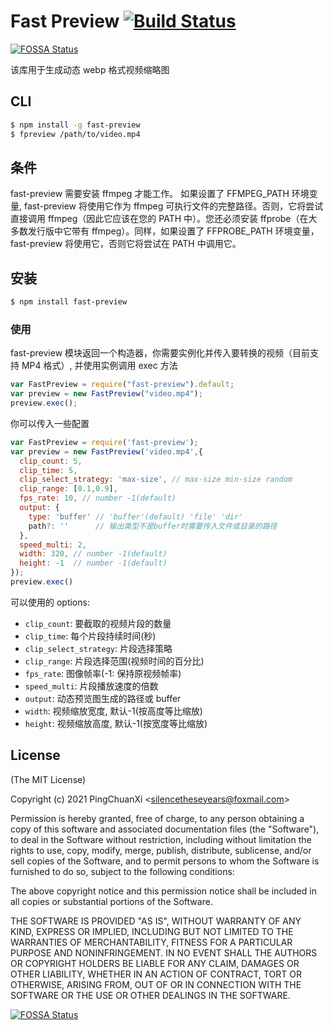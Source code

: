# Fast Preview [![Build Status](https://api.travis-ci.org/TurnerXi/fast-preview.svg?branch=main)](http://travis-ci.org/TurnerXi/fast-preview)

[![FOSSA Status](https://app.fossa.io/api/projects/git%2Bgithub.com%2FTurnerXi%2Ffast-preview.svg?type=shield)](https://app.fossa.io/projects/git%2Bgithub.com%2FTurnerXi%2Ffast-preview?ref=badge_shield)

该库用于生成动态 webp 格式视频缩略图

## CLI

```sh
$ npm install -g fast-preview
$ fpreview /path/to/video.mp4
```

## 条件

fast-preview 需要安装 ffmpeg 才能工作。
如果设置了 FFMPEG_PATH 环境变量, fast-preview 将使用它作为 ffmpeg 可执行文件的完整路径。否则，它将尝试直接调用 ffmpeg（因此它应该在您的 PATH 中）。您还必须安装 ffprobe（在大多数发行版中它带有 ffmpeg）。同样，如果设置了 FFPROBE_PATH 环境变量，fast-preview 将使用它，否则它将尝试在 PATH 中调用它。

## 安装

```sh
$ npm install fast-preview
```

### 使用

fast-preview 模块返回一个构造器，你需要实例化并传入要转换的视频（目前支持 MP4 格式）, 并使用实例调用 exec 方法

```js
var FastPreview = require("fast-preview").default;
var preview = new FastPreview("video.mp4");
preview.exec();
```

你可以传入一些配置

```js
var FastPreview = require('fast-preview');
var preview = new FastPreview('video.mp4',{
  clip_count: 5,
  clip_time: 5,
  clip_select_strategy: 'max-size', // max-size min-size random
  clip_range: [0.1,0.9],
  fps_rate: 10, // number -1(default)
  output: {
    type: 'buffer' // 'buffer'(default) 'file' 'dir'
    path?: ''      // 输出类型不是buffer时需要传入文件或目录的路径
  },
  speed_multi: 2,
  width: 320, // number -1(default)
  height: -1  // number -1(default)
});
preview.exec()
```

可以使用的 options:

- `clip_count`: 要截取的视频片段的数量
- `clip_time`: 每个片段持续时间(秒)
- `clip_select_strategy`: 片段选择策略
- `clip_range`: 片段选择范围(视频时间的百分比)
- `fps_rate`: 图像帧率(-1: 保持原视频帧率)
- `speed_multi`: 片段播放速度的倍数
- `output`: 动态预览图生成的路径或 buffer
- `width`: 视频缩放宽度, 默认-1(按高度等比缩放)
- `height`: 视频缩放高度, 默认-1(按宽度等比缩放)

## License

(The MIT License)

Copyright (c) 2021 PingChuanXi &lt;silencetheseyears@foxmail.com&gt;

Permission is hereby granted, free of charge, to any person obtaining a copy of this software and associated documentation files (the "Software"), to deal in the Software without restriction, including without limitation the rights to use, copy, modify, merge, publish, distribute, sublicense, and/or sell copies of the Software, and to permit persons to whom the Software is furnished to do so, subject to the following conditions:

The above copyright notice and this permission notice shall be included in all copies or substantial portions of the Software.

THE SOFTWARE IS PROVIDED "AS IS", WITHOUT WARRANTY OF ANY KIND, EXPRESS OR IMPLIED, INCLUDING BUT NOT LIMITED TO THE WARRANTIES OF MERCHANTABILITY, FITNESS FOR A PARTICULAR PURPOSE AND NONINFRINGEMENT. IN NO EVENT SHALL THE AUTHORS OR COPYRIGHT HOLDERS BE LIABLE FOR ANY CLAIM, DAMAGES OR OTHER LIABILITY, WHETHER IN AN ACTION OF CONTRACT, TORT OR OTHERWISE, ARISING FROM, OUT OF OR IN CONNECTION WITH THE SOFTWARE OR THE USE OR OTHER DEALINGS IN THE SOFTWARE.

[![FOSSA Status](https://app.fossa.io/api/projects/git%2Bgithub.com%2FTurnerXi%2Ffast-preview.svg?type=large)](https://app.fossa.io/projects/git%2Bgithub.com%2FTurnerXi%2Ffast-preview?ref=badge_large)
